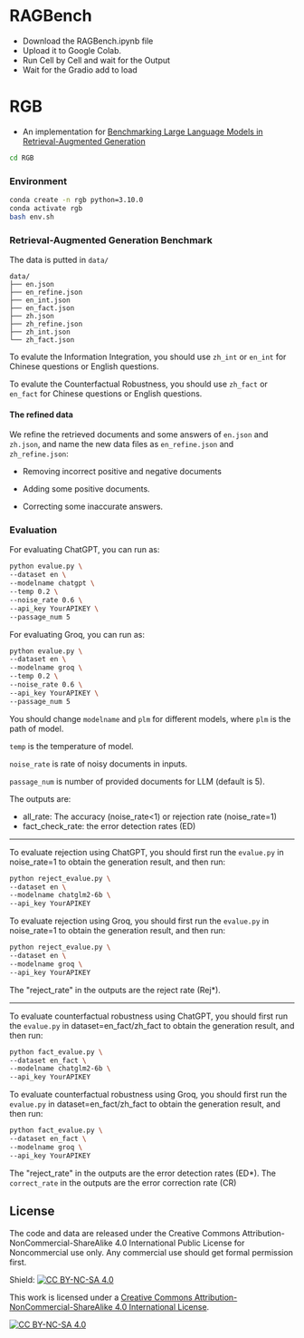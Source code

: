 # RAGBench
- Download the RAGBench.ipynb file
- Upload it to Google Colab.
- Run Cell by Cell and wait for the Output
- Wait for the Gradio add to load


# RGB
- An implementation for [Benchmarking Large Language Models in Retrieval-Augmented Generation](https://arxiv.org/abs/2309.01431) 

```bash
cd RGB
```
### Environment

```bash
conda create -n rgb python=3.10.0
conda activate rgb
bash env.sh
```

### Retrieval-Augmented Generation Benchmark

The data is putted in `data/`

```text
data/
├── en.json
├── en_refine.json
├── en_int.json
├── en_fact.json
├── zh.json
├── zh_refine.json
├── zh_int.json
└── zh_fact.json
```

To evalute the Information Integration, you should use `zh_int` or `en_int` for Chinese questions or English questions. 

To evalute the Counterfactual Robustness, you should use `zh_fact` or `en_fact` for Chinese questions or English questions. 

#### The refined data

We refine the retrieved documents and some answers of `en.json` and `zh.json`, and name the new data files as `en_refine.json` and `zh_refine.json`:

+ Removing incorrect positive and negative documents

+ Adding some positive documents.

+ Correcting some inaccurate answers.

### Evaluation

For evaluating ChatGPT, you can run as:

```bash
python evalue.py \
--dataset en \
--modelname chatgpt \
--temp 0.2 \
--noise_rate 0.6 \
--api_key YourAPIKEY \
--passage_num 5
```

For evaluating Groq, you can run as:

```bash
python evalue.py \
--dataset en \
--modelname groq \
--temp 0.2 \
--noise_rate 0.6 \
--api_key YourAPIKEY \
--passage_num 5
```

You should change `modelname` and `plm` for different models, where `plm` is the path of model.

`temp` is the temperature of model.

`noise_rate` is rate of noisy documents in inputs.

`passage_num` is number of provided documents for LLM (default is 5).

The outputs are:

+ all_rate: The accuracy (noise_rate<1) or rejection rate (noise_rate=1)
+ fact_check_rate: the error detection rates (ED)

---

To evaluate rejection using ChatGPT, you should first run the `evalue.py` in noise_rate=1 to obtain the generation result, and then run:

```bash
python reject_evalue.py \
--dataset en \
--modelname chatglm2-6b \
--api_key YourAPIKEY
```

To evaluate rejection using Groq, you should first run the `evalue.py` in noise_rate=1 to obtain the generation result, and then run:

```bash
python reject_evalue.py \
--dataset en \
--modelname groq \
--api_key YourAPIKEY
```

The "reject_rate" in the outputs are the reject rate (Rej\*).

---

To evaluate counterfactual robustness using ChatGPT, you should first run the `evalue.py` in dataset=en_fact/zh_fact to obtain the generation result, and then run:

```bash
python fact_evalue.py \
--dataset en_fact \
--modelname chatglm2-6b \
--api_key YourAPIKEY
```

To evaluate counterfactual robustness using Groq, you should first run the `evalue.py` in dataset=en_fact/zh_fact to obtain the generation result, and then run:

```bash
python fact_evalue.py \
--dataset en_fact \
--modelname groq \
--api_key YourAPIKEY
```

The "reject_rate" in the outputs are the error detection rates (ED\*). The `correct_rate` in the outputs are the error correction rate (CR)

## License

The code and data are released under the Creative Commons Attribution-NonCommercial-ShareAlike 4.0 International Public License for Noncommercial use only. Any commercial use should get formal permission first.

Shield: [![CC BY-NC-SA 4.0][cc-by-nc-sa-shield]][cc-by-nc-sa]

This work is licensed under a
[Creative Commons Attribution-NonCommercial-ShareAlike 4.0 International License][cc-by-nc-sa].

[![CC BY-NC-SA 4.0][cc-by-nc-sa-image]][cc-by-nc-sa]

[cc-by-nc-sa]: http://creativecommons.org/licenses/by-nc-sa/4.0/
[cc-by-nc-sa-image]: https://licensebuttons.net/l/by-nc-sa/4.0/88x31.png
[cc-by-nc-sa-shield]: https://img.shields.io/badge/License-CC%20BY--NC--SA%204.0-lightgrey.svg
